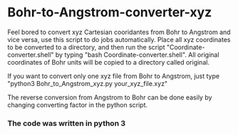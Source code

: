 # Bohr-to-Angstrom-converter-xyz
Feel bored to convert xyz Cartesian cooridantes from Bohr to Angstrom and vice versa, use this script to do jobs automatically.
Place all xyz coordinates to be converted to a directory, and then run the script "Coordinate-converter.shell" by typing "bash Coordinate-converter.shell".
All original coordinates of Bohr units will be copied to a directory called original.

If you want to convert only one xyz file from Bohr to Angstrom, just type "python3 Bohr_to_Angstrom_xyz.py your_xyz_file.xyz"

The reverse conversion from Angstrom to Bohr can be done easily by changing converting factor in the python script.

### The code was written in python 3

